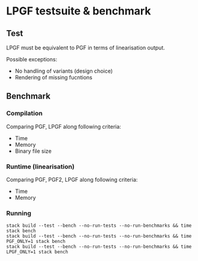 # LPGF testsuite & benchmark

## Test

LPGF must be equivalent to PGF in terms of linearisation output.

Possible exceptions:
- No handling of variants (design choice)
- Rendering of missing fucntions

## Benchmark

### Compilation

Comparing PGF, LPGF along following criteria:

- Time
- Memory
- Binary file size

### Runtime (linearisation)

Comparing PGF, PGF2, LPGF along following criteria:

- Time
- Memory

### Running

```
stack build --test --bench --no-run-tests --no-run-benchmarks && time stack bench
stack build --test --bench --no-run-tests --no-run-benchmarks && time PGF_ONLY=1 stack bench
stack build --test --bench --no-run-tests --no-run-benchmarks && time LPGF_ONLY=1 stack bench
```
